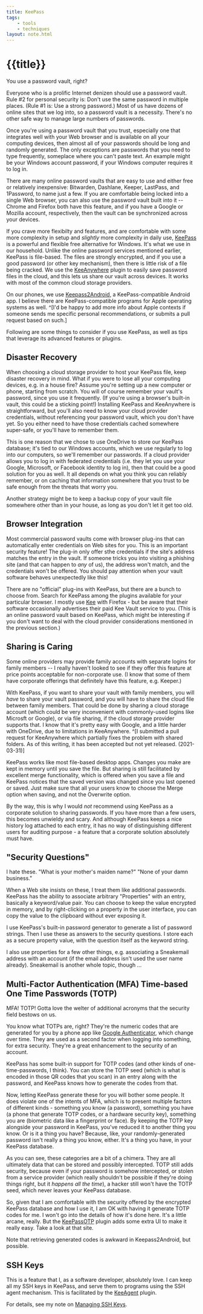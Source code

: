 ```yaml
---
title: KeePass
tags: 
    - tools
    - techniques
layout: note.html
---
```

# {{title}}
You use a password vault, right? 

Everyone who is a prolific Internet denizen should use a password vault. Rule #2 for personal security is: Don't use the same password in multiple places. (Rule #1 is: Use a strong password.) Most of us have dozens of online sites that we log into, so a password vault is a necessity. There's no other safe way to manage large numbers of passwords.

Once you're using a password vault that you trust, especially one that integrates well with your Web browser and is available on all your computing devices, then almost all of your passwords should be long and randomly generated. The only exceptions are passwords that you need to type frequently, someplace where you can't paste text. An example might be your Windows account password, if your Windows computer requires it to log in. 

There are many online password vaults that are easy to use and either free or relatively inexpensive: Bitwarden, Dashlane, Keeper, LastPass, and 1Password, to name just a few. If you are comfortable being locked into a single Web browser, you can also use the password vault built into it -- Chrome and Firefox both have this feature, and if you have a Google or Mozilla account, respectively, then the vault can be synchronized across your devices.

If you crave more flexibilty and features, and are comfortable with some more complexity in setup and *slightly* more complexity in daily use, [KeePass](https://keepass.info/) is a powerful and flexible free alternative for Windows. It's what we use in our household. Unlike the online password services mentioned earlier, KeePass is file-based. The files are strongly encrypted, and if you use a good password (or other key mechanism), then there is little risk of a file being cracked. We use the [KeeAnywhere](https://keeanywhere.de/) plugin to easily save password files in the cloud, and this lets us share our vault across devices. It works with most of the common cloud storage providers.

On our phones, we use [Keepass2Android](https://play.google.com/store/apps/details?id=keepass2android.keepass2android), a KeePass-compatible Android app. I believe there are KeePass-compatible programs for Apple operating systems as well. ^[I'd be happy to add more info about Apple contexts if someone sends me specific personal recommendations, or submits a pull request based on such.]

Following are some things to consider if you use KeePass, as well as tips that leverage its advanced features or plugins.

## Disaster Recovery

When choosing a cloud storage provider to host your KeePass file, keep disaster recovery in mind. What if you were to lose all your computing devices, e.g. in a house fire? Assume you're setting up a new computer or phone, starting from scratch. You will of course remember your vault's password, since you use it frequently. (If you're using a browser's built-in vault, this could be a sticking point!) Installing KeePass and KeeAnywhere is straightforward, but you'll also need to know your cloud provider credentials, without referencing your password vault, which you don't have yet. So you either need to have those credentials cached somewhere super-safe, or you'll have to remember them.

This is one reason that we chose to use OneDrive to store our KeePass database; it's tied to our Windows accounts, which we use regularly to log into our computers, so we'll remember our passwords. If a cloud provider allows you to log in with federated credentials (i.e. they let you use your Google, Microsoft, or Facebook identity to log in), then that could be a good solution for you as well. It all depends on what you think you can reliably remember, or on caching that information somewhere that you trust to be safe enough from the threats that worry you.

Another strategy might be to keep a backup copy of your vault file somewhere other than in your house, as long as you don't let it get too old. 

## Browser Integration

Most commercial password vaults come with browser plug-ins that can automatically enter credentials on Web sites for you. This is an important security feature! The plug-in only offer sthe credentials if the site's address matches the entry in the vault. If someone tricks you into visiting a phishing site (and that can happen to *any* of us), the address won't match, and the credentials won't be offered. You should pay attention when your vault software behaves unexpectedly like this!

There are no "official" plug-ins with KeePass, but there are a bunch to choose from. Search for KeePass among the plugins available for your particular browser. I mostly use [Kee](https://www.kee.pm/) with Firefox - but be aware that their software occasionally advertises their paid Kee Vault service to you. (This is an online password vault based on KeePass, which might be interesting if you don't want to deal with the cloud provider considerations mentioned in the previous section.)

## Sharing is Caring

Some online providers may provide family accounts with separate logins for family members -- I really haven't looked to see if they offer this feature at price points acceptable for non-corporate use. (I know that some of them have corporate offerings that definitely have this feature, e.g. Keeper.)

With KeePass, if you want to share your vault with family members, you will *have* to share your vault password, and you will have to share the cloud file between family members. That could be done by sharing a cloud storage account (which could be very inconvenient with commonly-used logins like Microsft or Google), or via file sharing, if the cloud storage provider supports that. I know that it's pretty easy with Google, and a little harder with OneDrive, due to limitations in KeeAnywhere. ^[I submitted a pull request for KeeAnywhere which partially fixes the problem with shared folders. As of this writing, it has been accepted but not yet released. (2021-03-31)]

KeePass works like most file-based desktop apps. Changes you make are kept in memory until you save the file. But sharing is still facilitated by excellent merge functionality, which is offered when you save a file and KeePass notices that the saved version was changed since you last opened or saved. Just make sure that all your users know to choose the Merge option when saving, and not the Overwrite option.

By the way, this is why I would *not* recommend using KeePass as a corporate solution to sharing passwords. If you have more than a few users, this becomes unwieldy and scary. And although KeePass keeps a nice history log attached to each entry, it has no way of distinguishing different users for auditing purpose - a feature that a corporate solution absolutely must have.

## "Security Questions"

I hate these. "What is your mother's maiden name?" "None of your damn business."

When a Web site insists on these, I treat them like additional passwords. KeePass has the ability to associate arbitrary "Properties" with an entry, basically a keyword/value pair. You can choose to keep the value encrypted in memory, and by right-clicking on a property in the user interface, you can copy the value to the clipboard without ever exposing it.

I use KeePass's built-in password generator to generate a list of password strings. Then I use these as answers to the security questions. I store each as a secure property value, with the question itself as the keyword string.

I also use properties for a few other things, e.g. associating a Sneakemail address with an account (if the email address isn't used the user name already). Sneakemail is another whole topic, though ...

## Multi-Factor Authentication (MFA) Time-based One Time Passwords (TOTP)

MFA! TOTP! Gotta love the welter of additional acronyms that the security field bestows on us.

You know what TOTPs are, right? They're the numeric codes that are generated for you by a phone app like [Google Authenticator](https://play.google.com/store/apps/details?id=com.google.android.apps.authenticator2), which change over time. They are used as a second factor when logging into something, for extra security. They're a great enhancement to the security of an account.

KeePass has some built-in support for TOTP codes (and other kinds of one-time-passwords, I think). You can store the TOTP seed (which is what is encoded in those QR codes that you scan) in an entry along with the password, and KeePass knows how to generate the codes from that.

Now, letting KeePass generate these for you will bother some people. It does violate one of the intents of MFA, which is to present multiple factors of different kinds - something you know (a password), something you have (a phone that generate TOTP codes, or a hardware security key), something you are (biometric data like a fingerprint or face). By keeping the TOTP key alongside your password in KeePass, you've reduced it to another thing you know. Or is it a thing you have? Because, like, your randomly-generated password isn't really a thing you know, either. It's a thing you have, in your KeePass database.

As you can see, these categories are a bit of a chimera. They are all ultimately data that can be stored and possibly intercepted. TOTP still adds security, because even if your password is somehow intercepted, or stolen from a service provider (which really shouldn't be possible if they're doing things right, but it *happens all the time*), a hacker still won't have the TOTP seed, which never leaves your KeePass database.

So, given that I am comfortable with the security offered by the encrypted KeePass database and how I use it, I am OK with having it generate TOTP codes for me. I won't go into the details of how it's done here. It's a little arcane, really. But the [KeePassOTP](https://github.com/Rookiestyle/KeePassOTP) plugin adds some extra UI to make it really easy. Take a look at that site.

Note that retrieving generated codes is awkward in Keepass2Android, but possible.

## SSH Keys

This is a feature that I, as a software developer, absolutely love. I can keep all my SSH keys in KeePass, and serve them to programs using the SSH agent mechanism. This is facilitated by the [KeeAgent](https://lechnology.com/software/keeagent/) plugin.

For details, see my note on [Managing SSH Keys](/notes/managing-ssh-keys/).

